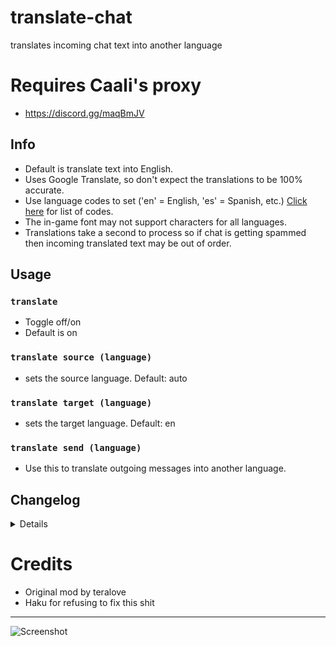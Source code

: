 # translate-chat
translates incoming chat text into another language

# Requires Caali's proxy
- https://discord.gg/maqBmJV

## Info
- Default is translate text into English.
- Uses Google Translate, so don't expect the translations to be 100% accurate.
- Use language codes to set ('en' = English, 'es' = Spanish, etc.) [Click here](https://ctrlq.org/code/19899-google-translate-languages) for list of codes.
- The in-game font may not support characters for all languages.
- Translations take a second to process so if chat is getting spammed then incoming translated text may be out of order.

## Usage
### `translate`
- Toggle off/on
- Default is on

### `translate source (language)`
- sets the source language. Default: auto

### `translate target (language)`
- sets the target language. Default: en

### `translate send (language)`
- Use this to translate outgoing messages into another language.

## Changelog
<details>

    1.0
    - remove completely unresonable dependencies


</details>

# Credits
- Original mod by teralove
- Haku for refusing to fix this shit

---

![Screenshot](https://i.imgur.com/JPngjxU.jpg)
